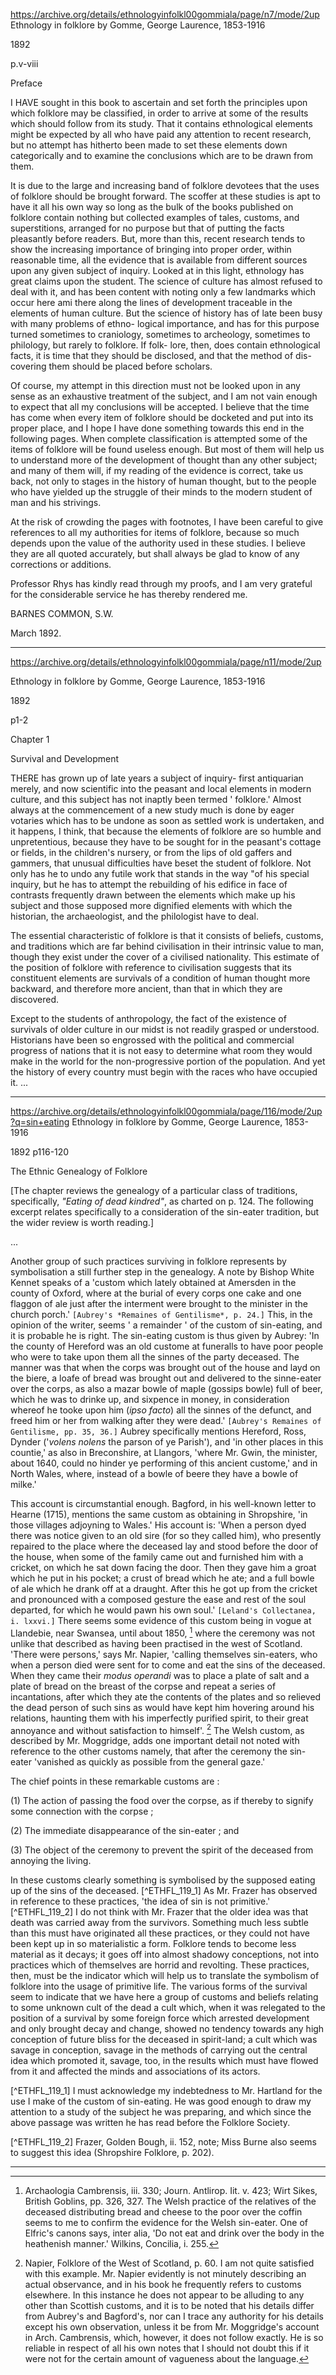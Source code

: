 https://archive.org/details/ethnologyinfolkl00gommiala/page/n7/mode/2up
Ethnology in folklore
by Gomme, George Laurence, 1853-1916

1892

p.v-viii

Preface

I HAVE sought in this book to ascertain and set forth the principles upon which folklore may be classified, in order to arrive at some of the results which should follow from its study. That it contains ethnological elements might be expected by all who have paid any attention to recent research, but no attempt has hitherto been made to set these elements down categorically and to examine the conclusions which are to be drawn from them.

It is due to the large and increasing band of folklore devotees that the uses of folklore should be brought forward. The scoffer at these studies is apt to have it all his own way so long as the bulk of the books published on folklore contain nothing but collected examples of tales, customs, and superstitions, arranged for no purpose but that of putting the facts pleasantly before readers. But, more than this, recent research tends to show the increasing importance of bringing into proper order, within reasonable time, all the evidence that is available from different sources upon any given subject of inquiry. Looked at in this light, ethnology has great claims upon the student. The science of culture has almost refused to deal with it, and has been content with noting only a few landmarks which occur here ami there along the lines of development traceable in the elements of human culture. But the science of history has of late been busy with many problems of ethno- logical importance, and has for this purpose turned sometimes to craniology, sometimes to archeology, sometimes to philology, but rarely to folklore. If folk- lore, then, does contain ethnological facts, it is time that they should be disclosed, and that the method of dis- covering them should be placed before scholars.

Of course, my attempt in this direction must not be looked upon in any sense as an exhaustive treatment of the subject, and I am not vain enough to expect that all my conclusions will be accepted. I believe that the time has come when every item of folklore should be docketed and put into its proper place, and I hope I have done something towards this end in the following pages. When complete classification is attempted some of the items of folklore will be found useless enough. But most of them will help us to understand more of the development of thought than any other subject; and many of them will, if my reading of the evidence is correct, take us back, not only to stages in the history of human thought, but to the people who have yielded up the struggle of their minds to the modern student of man and his strivings.

At the risk of crowding the pages with footnotes, I have been careful to give references to all my authorities for items of folklore, because so much depends upon the value of the authority used in these studies. I believe they are all quoted accurately, but shall always be glad to know of any corrections or additions.

Professor Rhys has kindly read through my proofs, and I am very grateful for the considerable service he has thereby rendered me.

BARNES COMMON, S.W.

March 1892.

---

https://archive.org/details/ethnologyinfolkl00gommiala/page/n11/mode/2up

Ethnology in folklore
by Gomme, George Laurence, 1853-1916

1892

p1-2

Chapter 1

Survival and Development

THERE has grown up of late years a subject of inquiry- first antiquarian merely, and now scientific into the peasant and local elements in modern culture, and this subject has not inaptly been termed ' folklore.' Almost always at the commencement of a new study much is done by eager votaries which has to be undone as soon as settled work is undertaken, and it happens, I think, that because the elements of folklore are so humble and unpretentious, because they have to be sought for in the peasant's cottage or fields, in the children's nursery, or from the lips of old gaffers and gammers, that unusual difficulties have beset the student of folklore. Not only has he to undo any futile work that stands in the way "of his special inquiry, but he has to attempt the rebuilding of his edifice in face of contrasts frequently drawn between the elements which make up his subject and those supposed more dignified elements with which the historian, the archaeologist, and the philologist have to deal.

The essential characteristic of folklore is that it consists of beliefs, customs, and traditions which are far behind civilisation in their intrinsic value to man, though they exist under the cover of a civilised nationality. This estimate of the position of folklore with reference to civilisation suggests that its constituent elements are survivals of a condition of human thought more backward, and therefore more ancient, than that in which they are discovered.

Except to the students of anthropology, the fact of the existence of survivals of older culture in our midst is not readily grasped or understood. Historians have been so engrossed with the political and commercial progress of nations that it is not easy to determine what room they would make in the world for the non-progressive portion of the population. And yet the history of every country must begin with the races who have occupied it. ...


---

https://archive.org/details/ethnologyinfolkl00gommiala/page/116/mode/2up?q=sin+eating
Ethnology in folklore
by Gomme, George Laurence, 1853-1916

1892
p116-120

The Ethnic Genealogy of Folklore

[The chapter reviews the genealogy of a particular class of traditions, specifically, *"Eating of dead kindred"*, as charted on p. 124. The following excerpt relates specifically to a consideration of the sin-eater tradition, but the wider review is worth reading.]

...

Another group of such practices surviving in folklore represents by symbolisation a still further step in the genealogy. A note by Bishop White Kennet speaks of a 'custom which lately obtained at Amersden in the county of Oxford, where at the burial of every corps one cake and one flaggon of ale just after the interment were brought to the minister in the church porch.' `[Aubrey's *Remaines of Gentilisme*, p. 24.]` This, in the opinion of the writer, seems ' a remainder ' of the custom of sin-eating, and it is probable he is right. The sin-eating custom is thus given by Aubrey: 'In the county of Hereford was an old custome at funeralls to have poor people who were to take upon them all the sinnes of the party deceased. The manner was that when the corps was brought out of the house and layd on the biere, a loafe of bread was brought out and delivered to the sinne-eater over the corps, as also a mazar bowle of maple (gossips bowle) full of beer, which he was to drinke up, and sixpence in money, in consideration whereof he tooke upon him (*ipso facto*) all the sinnes of the defunct, and freed him or her from walking after they were dead.' `[Aubrey's Remaines of Gentilisme, pp. 35, 36.]` Aubrey specifically mentions Hereford, Ross, Dynder ('*volens nolens* the parson of ye Parish'), and 'in other places in this countie,' as also in Breconshire, at Llangors, 'where Mr. Gwin, the minister, about 1640, could no hinder ye performing of this ancient custome,' and in North Wales, where, instead of a  bowle of beere they have a bowle of milke.'

This account is circumstantial enough. Bagford, in his well-known letter to Hearne (1715), mentions the same custom as obtaining in Shropshire, 'in those villages adjoyning to Wales.' His account is: 'When a person dyed there was notice given to an old sire (for so they called him), who presently repaired to the place where the deceased lay and stood before the door of the house, when some of the family came out and furnished him with a cricket, on which he sat down facing the door. Then they gave him a groat which he put in his pocket; a crust of bread which he ate; and a full bowle of ale which he drank off at a draught. After this he got up from the cricket and pronounced with a composed gesture the ease and rest of the soul departed, for which he would pawn his own soul.' `[Leland's Collectanea, i. lxxvi.]` There seems some evidence of this custom being in vogue at Llandebie, near Swansea, until about 1850, [^ETHFL_118_1] where the ceremony was not unlike that described as having been practised in the west of Scotland. 'There were persons,' says Mr. Napier, 'calling themselves sin-eaters, who when a person died were sent for to come and eat the sins of the deceased. When they came their *modus operandi* was to place a plate of salt and a plate of bread on the breast of the corpse and repeat a series of incantations, after which they ate the contents of the plates and so relieved the dead person of such sins as would have kept him hovering around his relations, haunting them with his imperfectly purified spirit, to their great annoyance and without satisfaction to himself'. [^ETHFL_118_2] The Welsh custom, as described by Mr. Moggridge, adds one important detail not noted with reference to the other customs namely, that after the ceremony the sin-eater 'vanished as quickly as possible from the general gaze.'

[^ETHFL_118_1]: Archaologia Cambrensis, iii. 330; Journ. Antlirop. Iit. v. 423; Wirt Sikes, British Goblins, pp. 326, 327. The Welsh practice of the relatives of the deceased distributing bread and cheese to the poor over the coffin seems to me to confirm the evidence for the Welsh sin-eater. One of Elfric's canons says, inter alia, 'Do not eat and drink over the body in the heathenish manner.' Wilkins, Concilia, i. 255.

[^ETHFL_118_2]: Napier, Folklore of the West of Scotland, p. 60. I am not quite satisfied with this example. Mr. Napier evidently is not minutely describing an actual observance, and in his book he frequently refers to customs elsewhere. In this instance he does not appear to be alluding to any other than Scottish customs, and it is to be noted that his details differ from Aubrey's and Bagford's, nor can I trace any authority for his details except his own observation, unless it be from Mr. Moggridge's account in Arch. Cambrensis, which, however, it does not follow exactly. He is so reliable in respect of all his own notes that I should not doubt this if it were not for the certain amount of vagueness about the language.

The chief points in these remarkable customs are :

(1) The action of passing the food over the corpse, as if thereby to signify some connection with the corpse ;

(2) The immediate disappearance of the sin-eater ;
and

(3) The object of the ceremony to prevent the spirit of the deceased from annoying the living. 

In these customs clearly something is symbolised by the supposed eating up of the sins of the deceased. [^ETHFL_119_1]  As Mr. Frazer has observed in reference to these practices, 'the idea of sin is not primitive.' [^ETHFL_119_2] I do not think with Mr. Frazer that the older idea was that death was carried away from the survivors. Something much less subtle than this must have originated all these practices, or they could not have been kept up in so materialistic a form. Folklore tends to become less material as it decays; it goes off into almost shadowy conceptions, not into practices which of themselves are horrid and revolting. These practices, then, must be the indicator which will help us to translate the symbolism of folklore into the usage of primitive life. The various forms of the survival seem to indicate that we have here a group of customs and beliefs relating to some unknown cult of the dead a cult which, when it was relegated to the position of a survival by some foreign force which arrested development and only brought decay and change, showed no tendency towards any high conception of future bliss for the deceased in spirit-land; a cult which was savage in conception, savage in the methods of carrying out the central idea which promoted it, savage, too, in the results which must have flowed from it and affected the minds and associations of its actors.

[^ETHFL_119_1]  I must acknowledge my indebtedness to Mr. Hartland for the use I make of the custom of sin-eating. He was good enough to draw my attention to a study of the subject he was preparing, and which since the above passage was written he has read before the Folklore Society. 

[^ETHFL_119_2]  Frazer, Golden Bough, ii. 152, note; Miss Burne also seems to suggest this idea (Shropshire Folklore, p. 202).




---

